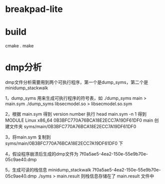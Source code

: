 # breakpad-lite

# build

cmake .
make

# dmp分析

dmp文件分析需要用到两个可执行程序，第一个是dump_syms，第二个是minidump_stackwalk

1，dump_syms 用来生成可执行程序的符号表，如
./dump_syms main > main.sym
./dump_syms libsecmodel.so > libsecmodel.so.sym

2，根据 main.sym 得到 version number
执行 head main.sym -n 1
得到 MODULE Linux x86_64 0B3BFC770A76BCA18E2ECC7A19DF61DF0 main
创建文件夹 syms/main/0B3BFC770A76BCA18E2ECC7A19DF61DF0

3，将main.sym 复制到 syms/main/0B3BFC770A76BCA18E2ECC7A19DF61DF0 下

4，假设程序崩溃后生成的dmp文件为 7f0a5ae5-4ea2-150e-55e9b70e-05c9ae40.dmp

5，生成可读的栈信息
minidump_stackwalk 7f0a5ae5-4ea2-150e-55e9b70e-05c9ae40.dmp ./syms > main.result
则栈信息存储在了 main.result 文件中
